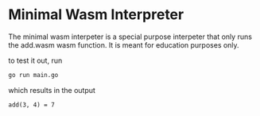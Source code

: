 # Minimal Wasm Interpreter

The minimal wasm interpeter is a special purpose interpeter that only runs the add.wasm wasm function. It is meant for education purposes only.

to test it out, run

```bash
go run main.go
```

which results in the output 

```
add(3, 4) = 7
```